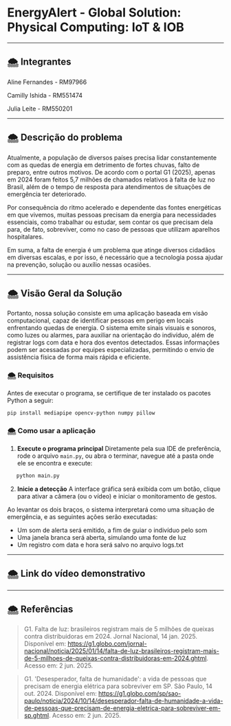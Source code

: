 # EnergyAlert - Global Solution: Physical Computing: IoT & IOB

---

## 🌨️ Integrantes

Aline Fernandes - RM97966

Camilly Ishida - RM551474

Julia Leite - RM550201

---

## 🌨️ Descrição do problema

Atualmente, a população de diversos países precisa lidar constantemente com as quedas de energia em detrimento de fortes chuvas, falto de preparo, entre outros motivos. De acordo com o portal G1 (2025), apenas em 2024 foram feitos 5,7 milhões de chamados relativos à falta de luz no Brasil, além de o tempo de resposta para atendimentos de situações de emergência ter deteriorado.

Por consequência do ritmo acelerado e dependente das fontes energéticas em que vivemos, muitas pessoas precisam da energia para necessidades essenciais, como trabalhar ou estudar, sem contar os que precisam dela para, de fato, sobreviver, como no caso de pessoas que utilizam aparelhos hospitalares.

Em suma, a falta de energia é um problema que atinge diversos cidadãos em diversas escalas, e por isso, é necessário que a tecnologia possa ajudar na prevenção, solução ou auxílio nessas ocasiões.

---

## 🌨️ Visão Geral da Solução

Portanto, nossa solução consiste em uma aplicação baseada em visão computacional, capaz de identificar pessoas em perigo em locais enfrentando quedas de energia. O sistema emite sinais visuais e sonoros, como luzes ou alarmes, para auxiliar na orientação do indivíduo, além de registrar logs com data e hora dos eventos detectados. Essas informações podem ser acessadas por equipes especializadas, permitindo o envio de assistência física de forma mais rápida e eficiente.

### 🌨️ Requisitos

Antes de executar o programa, se certifique de ter instalado os pacotes Python a seguir:

```bash
pip install mediapipe opencv-python numpy pillow
```

### 🌨️ Como usar a aplicação

1. **Execute o programa principal**
Diretamente pela sua IDE de preferência, rode o arquivo `main.py`, ou abra o terminar, navegue até a pasta onde ele se encontra e execute:

```bash
   python main.py
```

2. **Inicie a detecção**
A interface gráfica será exibida com um botão, clique para ativar a câmera (ou o vídeo) e iniciar o monitoramento de gestos.

Ao levantar os dois braços, o sistema interpretará como uma situação de emergência, e as seguintes ações serão executadas:
- Um som de alerta será emitido, a fim de guiar o indivíduo pelo som
- Uma janela branca será aberta, simulando uma fonte de luz 
- Um registro com data e hora será salvo no arquivo logs.txt


---

## 🌨️ Link do vídeo demonstrativo



---

## 🌨️ Referências

> G1. Falta de luz: brasileiros registram mais de 5 milhões de queixas contra distribuidoras em 2024. Jornal Nacional, 14 jan. 2025. Disponível em: https://g1.globo.com/jornal-nacional/noticia/2025/01/14/falta-de-luz-brasileiros-registram-mais-de-5-milhoes-de-queixas-contra-distribuidoras-em-2024.ghtml. Acesso em: 2 jun. 2025.

> G1. 'Desesperador, falta de humanidade': a vida de pessoas que precisam de energia elétrica para sobreviver em SP. São Paulo, 14 out. 2024. Disponível em: https://g1.globo.com/sp/sao-paulo/noticia/2024/10/14/desesperador-falta-de-humanidade-a-vida-de-pessoas-que-precisam-de-energia-eletrica-para-sobreviver-em-sp.ghtml. Acesso em: 2 jun. 2025.